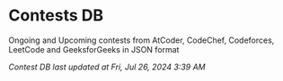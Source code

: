 # Contests DB

Ongoing and Upcoming contests from AtCoder, CodeChef, Codeforces, LeetCode and GeeksforGeeks in JSON format

*Contest DB last updated at Fri, Jul 26, 2024 3:39 AM*  
